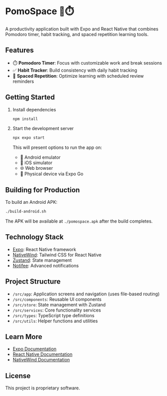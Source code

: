 # PomoSpace 🍅⏱️

A productivity application built with Expo and React Native that combines Pomodoro timer, habit tracking, and spaced repetition learning tools.

## Features

- ⏱️ **Pomodoro Timer**: Focus with customizable work and break sessions
- ✅ **Habit Tracker**: Build consistency with daily habit tracking
- 🔄 **Spaced Repetition**: Optimize learning with scheduled review reminders

## Getting Started

1. Install dependencies

   ```bash
   npm install
   ```

2. Start the development server

   ```bash
   npx expo start
   ```

   This will present options to run the app on:
   - 📱 Android emulator
   - 📱 iOS simulator
   - 🌐 Web browser
   - 📲 Physical device via Expo Go

## Building for Production

To build an Android APK:

```bash
./build-android.sh
```

The APK will be available at `./pomospace.apk` after the build completes.

## Technology Stack

- [Expo](https://expo.dev): React Native framework
- [NativeWind](https://nativewind.dev): Tailwind CSS for React Native
- [Zustand](https://github.com/pmndrs/zustand): State management
- [Notifee](https://notifee.app): Advanced notifications

## Project Structure

- `/src/app`: Application screens and navigation (uses file-based routing)
- `/src/components`: Reusable UI components
- `/src/store`: State management with Zustand
- `/src/services`: Core functionality services
- `/src/types`: TypeScript type definitions
- `/src/utils`: Helper functions and utilities

## Learn More

- [Expo Documentation](https://docs.expo.dev/)
- [React Native Documentation](https://reactnative.dev/docs/getting-started)
- [NativeWind Documentation](https://nativewind.dev/docs/getting-started)

## License

This project is proprietary software.
